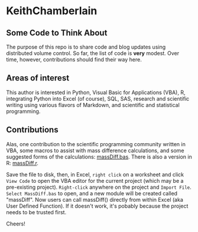 # KeithChamberlain

## Some Code to Think About

The purpose of this repo is to share code and blog updates using distributed volume control. So far, the list of code is **very** modest. Over time, however, contributions should find their way here.

## Areas of interest

This author is interested in Python, Visual Basic for Applications (VBA), R, integrating Python into Excel (of course), SQL, SAS, research and scientific writing using various flavors of Markdown, and scientific and statistical programming.

## Contributions
Alas, one contribution to the scientific programming community written in VBA, some macros to assist with mass difference calculations, and some suggested forms of the calculations: [massDiff.bas](https://github.com/KeithChamberlain/KeithChamberlain/blob/master/massDiff.bas "Click to open massDiff.bas on GitHub"). There is also a version in R: [massDiff.r](https://github.com/KeithChamberlain/KeithChamberlain/blob/master/massDiff.R).

Save the file to disk, then, in Excel, `right click` on a worksheet and click `View Code` to open the VBA editor for the current project (which may be a pre-existing project). `Right-click` anywhere on the project and `Import File`. `Select MassDiff.bas` to open, and a new module will be created called "massDiff". Now users can call massDiff() directly from within Excel (aka User Defined Function). If it doesn't work, it's pobably because the project needs to be trusted first. 

Cheers!
